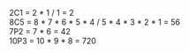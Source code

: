 

2C1 = 2 * 1 / 1 = 2  
8C5 = 8 * 7 * 6 * 5 * 4 / 5 * 4 * 3 * 2 * 1 = 56  
7P2 = 7 * 6 = 42  
10P3 = 10 * 9 * 8 = 720

